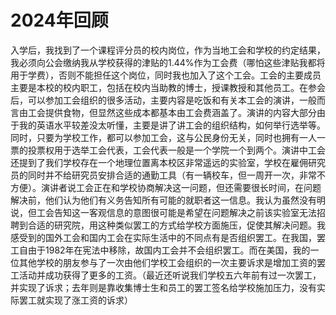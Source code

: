 # 2024年回顾


入学后，我找到了一个课程评分员的校内岗位，作为当地工会和学校的约定结果，我必须向公会缴纳我从学校获得的津贴的1.44%作为工会费（哪怕这些津贴我都将用于学费），否则不能担任这个岗位，同时我也加入了这个工会。工会的主要成员主要是本校的校内职工，包括在校内当助教的博士，授课教授和其他员工。在参会后，可以参加工会组织的很多活动，主要内容是吃饭和有关本工会的演讲，一般而言由工会提供食物，但显然这些成本都基本由工会费涵盖了。演讲的内容大部分由于我的英语水平较差没太听懂，主要是讲了讲工会的组织结构，如何举行选举等。同时，只要为学校工作，都可以参加工会，这与公民身份无关，同时也拥有一人一票的投票权用于选举工会代表，工会代表一般是一个学院一个到两个。演讲中工会还提到了我们学校存在一个地理位置离本校区非常遥远的实验室，学校在雇佣研究员的同时并不给研究员安排合适的通勤工具（有一辆校车，但一周开一次，非常不方便）。演讲者说工会正在和学校协商解决这一问题，但还需要很长时间，在问题解决前，他们认为他们有义务告知所有可能的就职者这一信息。我认为虽然没有明说，但工会告知这一客观信息的意图很可能是希望在问题解决之前该实验室无法招聘到合适的研究院，用这种类似罢工的方式给学校方面施压，促使其解决问题。我感受到的国外工会和国内工会在实际生活中的不同点有是否组织罢工。在我国，罢工自由于1982年在宪法中移除，故国内工会并不会组织罢工。而在美国，我的一位其他学校的朋友参与了一次由他们学校工会组织的一次主要诉求是增加工资的罢工活动并成功获得了更多的工资。（最近还听说我们学校五六年前有过一次罢工，并实现了诉求；去年则是靠收集博士生和员工的罢工签名给学校施加压力，没有实际罢工就实现了涨工资的诉求）

